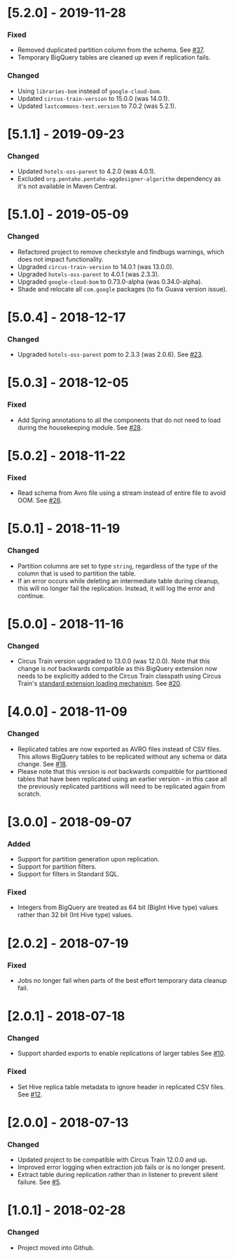 # [5.2.0] - 2019-11-28
### Fixed
* Removed duplicated partition column from the schema. See [#37](https://github.com/HotelsDotCom/circus-train-bigquery/issues/37).
* Temporary BigQuery tables are cleaned up even if replication fails. 

### Changed
* Using `libraries-bom` instead of `google-cloud-bom`.
* Updated `circus-train-version` to 15.0.0 (was 14.0.1).
* Updated `lastcommons-test.version` to 7.0.2 (was 5.2.1).

# [5.1.1] - 2019-09-23
### Changed
* Updated `hotels-oss-parent` to 4.2.0 (was 4.0.1).
* Excluded `org.pentaho.pentaho-aggdesigner-algorithm` dependency as it's not available in Maven Central.

# [5.1.0] - 2019-05-09
### Changed
* Refactored project to remove checkstyle and findbugs warnings, which does not impact functionality.
* Upgraded `circus-train-version` to 14.0.1 (was 13.0.0).
* Upgraded `hotels-oss-parent` to 4.0.1 (was 2.3.3).
* Upgraded `google-cloud-bom` to 0.73.0-alpha (was 0.34.0-alpha).
* Shade and relocate all `com.google` packages (to fix Guava version issue).

# [5.0.4] - 2018-12-17
### Changed
* Upgraded `hotels-oss-parent` pom to 2.3.3 (was 2.0.6). See [#23](https://github.com/HotelsDotCom/circus-train-bigquery/issues/23).

# [5.0.3] - 2018-12-05
### Fixed
* Add Spring annotations to all the components that do not need to load during the housekeeping module. See [#28](https://github.com/HotelsDotCom/circus-train-bigquery/issues/28).

# [5.0.2] - 2018-11-22
### Fixed
* Read schema from Avro file using a stream instead of entire file to avoid OOM. See [#26](https://github.com/HotelsDotCom/circus-train-bigquery/issues/26).

# [5.0.1] - 2018-11-19
### Changed
* Partition columns are set to type `string`, regardless of the type of the column that is used to partition the table.
* If an error occurs while deleting an intermediate table during cleanup, this will no longer fail the replication. Instead, it will log the error and continue.

# [5.0.0] - 2018-11-16
### Changed
* Circus Train version upgraded to 13.0.0 (was 12.0.0). Note that this change is _not_ backwards compatible as this BigQuery extension now needs to be explicitly added to the Circus Train classpath using Circus Train's [standard extension loading mechanism](https://github.com/HotelsDotCom/circus-train#loading-extensions). See [#20](https://github.com/HotelsDotCom/circus-train-bigquery/issues/20).

# [4.0.0] - 2018-11-09
### Changed
* Replicated tables are now exported as AVRO files instead of CSV files. This allows BigQuery tables to be replicated without any schema or data change. See [#18](https://github.com/HotelsDotCom/circus-train-bigquery/issues/17). 
* Please note that this version is _not_ backwards compatible for partitioned tables that have been replicated using an earlier version - in this case all the previously replicated partitions will need to be replicated again from scratch.

# [3.0.0] - 2018-09-07
### Added
* Support for partition generation upon replication.
* Support for partition filters.
* Support for filters in Standard SQL.

### Fixed
* Integers from BigQuery are treated as 64 bit (BigInt Hive type) values rather than 32 bit (Int Hive type) values.

# [2.0.2] - 2018-07-19
### Fixed
* Jobs no longer fail when parts of the best effort temporary data cleanup fail.

# [2.0.1] - 2018-07-18
### Changed
* Support sharded exports to enable replications of larger tables See [#10](https://github.com/HotelsDotCom/circus-train-bigquery/issues/10).

### Fixed
* Set Hive replica table metadata to ignore header in replicated CSV files. See [#12](https://github.com/HotelsDotCom/circus-train-bigquery/issues/12).

# [2.0.0] - 2018-07-13
### Changed
* Updated project to be compatible with Circus Train 12.0.0 and up.
* Improved error logging when extraction job fails or is no longer present.
* Extract table during replication rather than in listener to prevent silent failure. See [#5](https://github.com/HotelsDotCom/circus-train-bigquery/issues/5).

# [1.0.1] - 2018-02-28
### Changed
* Project moved into Github.
